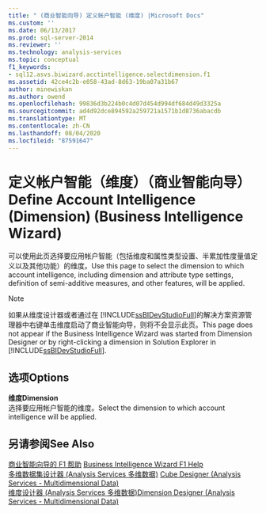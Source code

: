 ```yaml
---
title: " (商业智能向导) 定义帐户智能 (维度) |Microsoft Docs"
ms.custom: ''
ms.date: 06/13/2017
ms.prod: sql-server-2014
ms.reviewer: ''
ms.technology: analysis-services
ms.topic: conceptual
f1_keywords:
- sql12.asvs.biwizard.acctintelligence.selectdimension.f1
ms.assetid: 42ce4c2b-e058-43ad-8d63-19ba07a31b67
author: minewiskan
ms.author: owend
ms.openlocfilehash: 99836d3b224b0c4d07d454d994df684d49d3325a
ms.sourcegitcommit: ad4d92dce894592a259721a1571b1d8736abacdb
ms.translationtype: MT
ms.contentlocale: zh-CN
ms.lasthandoff: 08/04/2020
ms.locfileid: "87591647"
---
```

# <a name="define-account-intelligence-dimension-business-intelligence-wizard"></a><span data-ttu-id="0ddf9-102">定义帐户智能（维度）（商业智能向导）</span><span class="sxs-lookup"><span data-stu-id="0ddf9-102">Define Account Intelligence (Dimension) (Business Intelligence Wizard)</span></span>
  <span data-ttu-id="0ddf9-103">可以使用此页选择要应用帐户智能（包括维度和属性类型设置、半累加性度量值定义以及其他功能）的维度。</span><span class="sxs-lookup"><span data-stu-id="0ddf9-103">Use this page to select the dimension to which account intelligence, including dimension and attribute type settings, definition of semi-additive measures, and other features, will be applied.</span></span>  
  
> [!NOTE]  
>  <span data-ttu-id="0ddf9-104">如果从维度设计器或者通过在 [!INCLUDE[ssBIDevStudioFull](../includes/ssbidevstudiofull-md.md)]的解决方案资源管理器中右键单击维度启动了商业智能向导，则将不会显示此页。</span><span class="sxs-lookup"><span data-stu-id="0ddf9-104">This page does not appear if the Business Intelligence Wizard was started from Dimension Designer or by right-clicking a dimension in Solution Explorer in [!INCLUDE[ssBIDevStudioFull](../includes/ssbidevstudiofull-md.md)].</span></span>  
  
## <a name="options"></a><span data-ttu-id="0ddf9-105">选项</span><span class="sxs-lookup"><span data-stu-id="0ddf9-105">Options</span></span>  
 <span data-ttu-id="0ddf9-106">**维度**</span><span class="sxs-lookup"><span data-stu-id="0ddf9-106">**Dimension**</span></span>  
 <span data-ttu-id="0ddf9-107">选择要应用帐户智能的维度。</span><span class="sxs-lookup"><span data-stu-id="0ddf9-107">Select the dimension to which account intelligence will be applied.</span></span>  
  
## <a name="see-also"></a><span data-ttu-id="0ddf9-108">另请参阅</span><span class="sxs-lookup"><span data-stu-id="0ddf9-108">See Also</span></span>  
 <span data-ttu-id="0ddf9-109">[商业智能向导的 F1 帮助](business-intelligence-wizard-f1-help.md) </span><span class="sxs-lookup"><span data-stu-id="0ddf9-109">[Business Intelligence Wizard F1 Help](business-intelligence-wizard-f1-help.md) </span></span>  
 <span data-ttu-id="0ddf9-110">[多维数据集设计器 &#40;Analysis Services 多维数据&#41;](cube-designer-analysis-services-multidimensional-data.md) </span><span class="sxs-lookup"><span data-stu-id="0ddf9-110">[Cube Designer &#40;Analysis Services - Multidimensional Data&#41;](cube-designer-analysis-services-multidimensional-data.md) </span></span>  
 [<span data-ttu-id="0ddf9-111">维度设计器 &#40;Analysis Services 多维数据&#41;</span><span class="sxs-lookup"><span data-stu-id="0ddf9-111">Dimension Designer &#40;Analysis Services - Multidimensional Data&#41;</span></span>](dimension-designer-analysis-services-multidimensional-data.md)  
  
  
